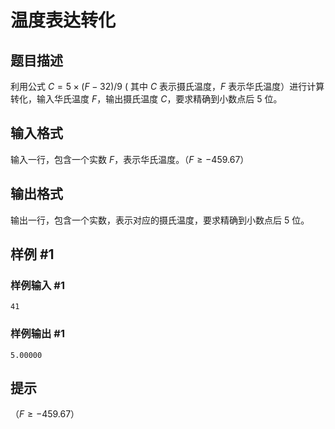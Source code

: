 # 温度表达转化

## 题目描述

利用公式 $C=5 \times (F - 32)/9$ ( 其中 $C$ 表示摄氏温度，$F$ 表示华氏温度）进行计算转化，输入华氏温度 $F$，输出摄氏温度 $C$，要求精确到小数点后 $5$ 位。

## 输入格式

输入一行，包含一个实数 $F$，表示华氏温度。（$F \ge - 459.67$）

## 输出格式

输出一行，包含一个实数，表示对应的摄氏温度，要求精确到小数点后 $5$ 位。

## 样例 #1

### 样例输入 #1
```
41
```

### 样例输出 #1

```
5.00000
```

## 提示

（$F \ge - 459.67$）
